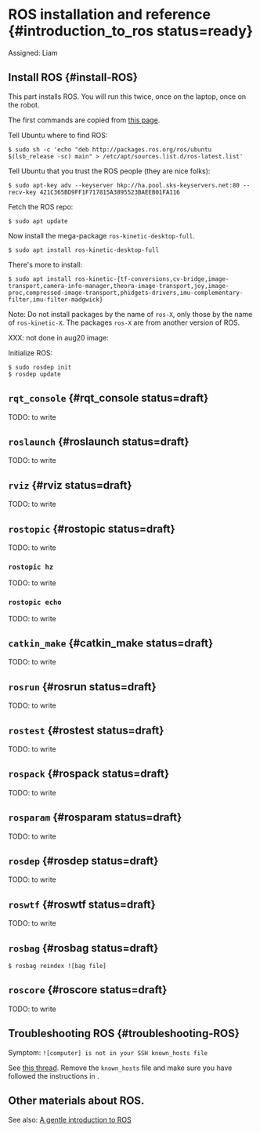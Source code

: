 # ROS installation and reference {#introduction_to_ros status=ready}

Assigned: Liam


## Install ROS {#install-ROS}

This part installs ROS. You will run this twice, once on the laptop, once on the robot.

The first commands are copied from [this page][ros-ubuntu].

[ros-ubuntu]: http://wiki.ros.org/kinetic/Installation/Ubuntu

Tell Ubuntu where to find ROS:

    $ sudo sh -c 'echo "deb http://packages.ros.org/ros/ubuntu $(lsb_release -sc) main" > /etc/apt/sources.list.d/ros-latest.list'

Tell Ubuntu that you trust the ROS people (they are nice folks):

    $ sudo apt-key adv --keyserver hkp://ha.pool.sks-keyservers.net:80 --recv-key 421C365BD9FF1F717815A3895523BAEEB01FA116

Fetch the ROS repo:

    $ sudo apt update

Now install the mega-package `ros-kinetic-desktop-full`.

    $ sudo apt install ros-kinetic-desktop-full

There's more to install:

    $ sudo apt install ros-kinetic-{tf-conversions,cv-bridge,image-transport,camera-info-manager,theora-image-transport,joy,image-proc,compressed-image-transport,phidgets-drivers,imu-complementary-filter,imu-filter-madgwick}

Note: Do not install packages by the name of `ros-X`, only those by
the name of `ros-kinetic-X`. The packages `ros-X` are from another version of ROS.

XXX: not done in aug20 image:

Initialize ROS:

    $ sudo rosdep init
    $ rosdep update


## `rqt_console` {#rqt_console status=draft}

TODO: to write


## `roslaunch` {#roslaunch status=draft}

TODO: to write

## `rviz` {#rviz status=draft}

TODO: to write

## `rostopic` {#rostopic status=draft}

TODO: to write

### `rostopic hz`

TODO: to write

### `rostopic echo`

TODO: to write

## `catkin_make` {#catkin_make status=draft}

TODO: to write

## `rosrun` {#rosrun status=draft}

TODO: to write

## `rostest` {#rostest status=draft}

TODO: to write

## `rospack` {#rospack status=draft}

TODO: to write

## `rosparam` {#rosparam status=draft}

TODO: to write

## `rosdep` {#rosdep status=draft}

TODO: to write

## `roswtf` {#roswtf status=draft}

TODO: to write

## `rosbag` {#rosbag status=draft}


    $ rosbag reindex ![bag file]

## `roscore` {#roscore status=draft}

TODO: to write


## Troubleshooting ROS {#troubleshooting-ROS}

Symptom: `![computer] is not in your SSH known_hosts file`

See [this thread][known_host]. Remove the `known_hosts` file and make sure you
have followed the instructions in [](#ssh-local-configuration).

[known_host]: https://answers.ros.org/question/41446/a-is-not-in-your-ssh-known_hosts-file/


## Other materials about ROS.

See also: [A gentle introduction to ROS](https://cse.sc.edu/~jokane/agitr/)
